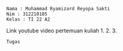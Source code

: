 `````````````
Nama : Muhammad Ryamizard Reyopa Sakti
Nim : 312210185
Kelas : TI 22 A2
`````````````


Link youtube video pertemuan kuliah
1.
2.
3.

`````````````
Tugas
`````````````
